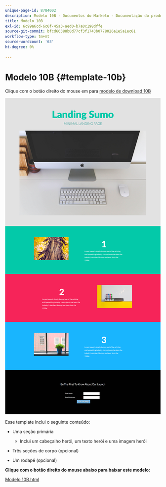 ```yaml
---
unique-page-id: 8784002
description: Modelo 10B - Documentos do Marketo - Documentação do produto
title: Modelo 10B
exl-id: 6c99a6cd-6c6f-45a3-aed0-b7a0c198dffe
source-git-commit: bfcd66388b0d77cf3f1743b0778026a1e5a1ec61
workflow-type: tm+mt
source-wordcount: '63'
ht-degree: 0%

---
```


# Modelo 10B {#template-10b}

Clique com o botão direito do mouse em para [modelo de download 10B](https://experienceleague.adobe.com/landing/marketo/lp-templates/template-10b.html)

![](assets/image2015-7-27-10-3a48-3a23.png)

Esse template inclui o seguinte conteúdo:

* Uma seção primária

   * Inclui um cabeçalho herói, um texto herói e uma imagem herói

* Três seções de corpo (opcional)
* Um rodapé (opcional)

**Clique com o botão direito do mouse abaixo para baixar este modelo:**

[Modelo 10B.html](https://experienceleague.adobe.com/landing/marketo/lp-templates/template-10b.html)
